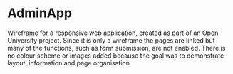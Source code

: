 # AdminApp
Wireframe for a responsive web application, created as part of an Open University project. Since it is only a wireframe the pages are linked but many of the functions, such as form submission, are not enabled. There is no colour scheme or images added because the goal was to demonstrate layout, information and page organisation.
